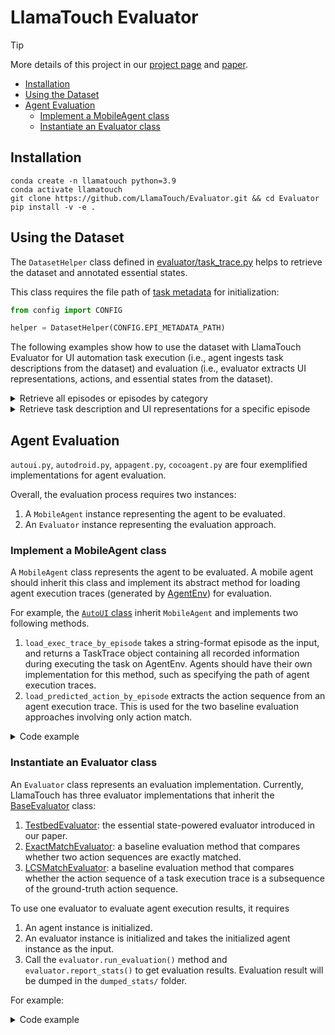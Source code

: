 # LlamaTouch Evaluator


> [!TIP]
> More details of this project in our [project page](https://github.com/LlamaTouch/LlamaTouch) and [paper](https://arxiv.org).

- [Installation](#installation)
- [Using the Dataset](#using-the-dataset)
- [Agent Evaluation](#agent-evaluation)
    - [Implement a MobileAgent class](#implement-a-mobileagent-class)
    - [Instantiate an Evaluator class](#instantiate-an-evaluator-class)

## Installation

```
conda create -n llamatouch python=3.9
conda activate llamatouch 
git clone https://github.com/LlamaTouch/Evaluator.git && cd Evaluator
pip install -v -e .
```

## Using the Dataset

The `DatasetHelper` class defined in [evaluator/task_trace.py](./evaluator/task_trace.py) helps to retrieve the dataset and annotated essential states.

This class requires the file path of [task metadata](https://github.com/LlamaTouch/LlamaTouch/tree/main/dataset) for initialization:

```python
from config import CONFIG

helper = DatasetHelper(CONFIG.EPI_METADATA_PATH)
```

The following examples show how to use the dataset with LlamaTouch Evaluator for UI automation task execution (i.e., agent ingests task descriptions from the dataset) and evaluation (i.e., evaluator extracts UI representations, actions, and essential states from the dataset).

<details>
<summary>Retrieve all episodes or episodes by category</summary>

```python
from config import CONFIG
from evaluator.task_trace import DatasetHelper
from typing import List

helper = DatasetHelper(CONFIG.EPI_METADATA_PATH)

# get all episodes
episodes: List[str] = helper.get_all_episodes()

# get episodes by category
# AITW categories: "general", "install", "googleapps", "webshopping"
# LlamaTouch category: "generaetd"
episodes_general: List[str] = helper.get_episodes_by_category('general')
```
</details>

<details>
<summary>Retrieve task description and UI representations for a specific episode</summary>

```python
from config import CONFIG
from evaluator.task_trace import (
    DatasetHelper, 
    TaskTrace, 
    get_all_screenshot_paths,
    get_all_vh_paths,
)
from typing import List

helper = DatasetHelper(CONFIG.EPI_METADATA_PATH)
episodes: List[str] = helper.get_all_episodes()
epi = episodes[0]

task_description: str = helper.get_task_decsription_by_episode(epi)
trace: TaskTrace = helper.load_groundtruth_trace_by_episode(epi)

screenshot_paths: List[str] = get_all_screenshot_paths(trace)
vhs: List[str] = get_all_vh_paths(trace)
```
</details>

## Agent Evaluation

`autoui.py`, `autodroid.py`, `appagent.py`, `cocoagent.py` are four exemplified implementations for agent evaluation.

Overall, the evaluation process requires two instances:
1. A `MobileAgent` instance representing the agent to be evaluated.
2. An `Evaluator` instance representing the evaluation approach.

### Implement a MobileAgent class

A `MobileAgent` class represents the agent to be evaluated.
A mobile agent should inherit this class and implement its abstract method for loading agent execution traces (generated by [AgentEnv](https://github.com/LlamaTouch/AgentEnv)) for evaluation.

For example, the [`AutoUI` class](autoui.py) inherit `MobileAgent` and implements two following methods.
1. `load_exec_trace_by_episode` takes a string-format episode as the input, and returns a TaskTrace object containing all recorded information during executing the task on AgentEnv. 
Agents should have their own implementation for this method, such as specifying the path of agent execution traces.
2. `load_predicted_action_by_episode` extracts the action sequence from an agent execution trace.
This is used for the two baseline evaluation approaches involving only action match.

<details>
<summary>Code example</summary>

```python
class AutoUI(MobileAgent):
    def __init__(self) -> None:
        super().__init__()
        self.agent = Agent.AUTOUI
        self.agent_exec_trace_path = CONFIG.AUTOUI_EXEC_TRACE_PATH

    def load_exec_trace_by_episode(self, episode: str) -> Optional[TaskTrace]:
        pass

    def load_predicted_action_by_episode(self, episode: str) -> Optional[List[Action]]:
        pass
```
</details>

### Instantiate an Evaluator class

An `Evaluator` class represents an evaluation implementation.
Currently, LlamaTouch has three evaluator implementations that inherit the [BaseEvaluator](evaluator/evaluator.py) class:
1. [TestbedEvaluator](evaluator/testbed_evaluator.py): the essential state-powered evaluator introduced in our paper.
2. [ExactMatchEvaluator](evaluator/exactmatch_evaluator.py): a baseline evaluation method that compares whether two action sequences are exactly matched.
3. [LCSMatchEvaluator](evaluator/lcsmatch_evaluator.py): a baseline evaluation method that compares whether the action sequence of a task execution trace is a subsequence of the ground-truth action sequence.

To use one evaluator to evaluate agent execution results, it requires
1. An agent instance is initialized.
2. An evaluator instance is initialized and takes the initialized agent instance as the input.
3. Call the `evaluator.run_evaluation()` method and `evaluator.report_stats()` to get evaluation results.
Evaluation result will be dumped in the `dumped_stats/` folder.

For example:
<details>
<summary>Code example</summary>

```python
from config import CONFIG

# this class is defined in the above section
agent = AutoUI()

te = TestbedEvaluator(
    agent=agent,
    # pass the metadata path defined in config.py
    epi_metadata_path=CONFIG.EPI_METADATA_PATH,  
    # this field is optional.
    # by default, all tasks in the metadata file will be evaluated
    options={
        # only tasks of their categories in this list will be evaluated
        "categories": [
            TaskCategory.GENERAL,
            TaskCategory.INSTALL,
            TaskCategory.WEBSHOPPING,
            TaskCategory.GOOGLEAPPS,
            TaskCategory.GENERATED,
        ],
        # only evaluate selected tasks with the following episodes
        "episodes": [
            "epi1",
            "epi2",
            "..."
        ],
    }
)
te.run_evaluation()
te.report_stats()
```
</details>
